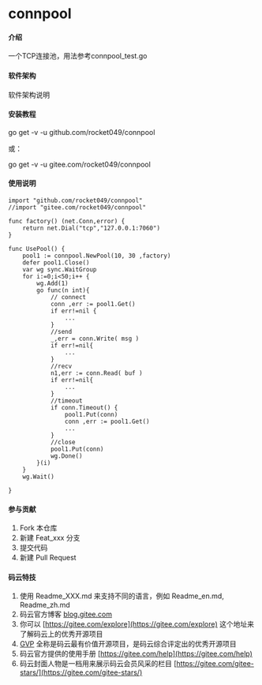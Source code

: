 # connpool

#### 介绍
一个TCP连接池，用法参考connpool_test.go

#### 软件架构
软件架构说明


#### 安装教程

go get -v -u github.com/rocket049/connpool

或：

go get -v -u gitee.com/rocket049/connpool

#### 使用说明

```
import "github.com/rocket049/connpool"
//import "gitee.com/rocket049/connpool"

func factory() (net.Conn,error) {
	return net.Dial("tcp","127.0.0.1:7060")
}

func UsePool() {
	pool1 := connpool.NewPool(10, 30 ,factory)
	defer pool1.Close()
	var wg sync.WaitGroup
	for i:=0;i<50;i++ {
		wg.Add(1)
		go func(n int){
		    // connect
			conn ,err := pool1.Get()
			if err!=nil {
				...
			}
			//send
			_,err = conn.Write( msg )
			if err!=nil{
				...
			}
			//recv
			n1,err := conn.Read( buf )
			if err!=nil{
				...
			}
			//timeout
			if conn.Timeout() {
				pool1.Put(conn)
				conn ,err := pool1.Get()
				...
			}
			//close
			pool1.Put(conn)
			wg.Done()
		}(i)
	}
	wg.Wait()

}
```

#### 参与贡献

1. Fork 本仓库
2. 新建 Feat_xxx 分支
3. 提交代码
4. 新建 Pull Request


#### 码云特技

1. 使用 Readme\_XXX.md 来支持不同的语言，例如 Readme\_en.md, Readme\_zh.md
2. 码云官方博客 [blog.gitee.com](https://blog.gitee.com)
3. 你可以 [https://gitee.com/explore](https://gitee.com/explore) 这个地址来了解码云上的优秀开源项目
4. [GVP](https://gitee.com/gvp) 全称是码云最有价值开源项目，是码云综合评定出的优秀开源项目
5. 码云官方提供的使用手册 [https://gitee.com/help](https://gitee.com/help)
6. 码云封面人物是一档用来展示码云会员风采的栏目 [https://gitee.com/gitee-stars/](https://gitee.com/gitee-stars/)

